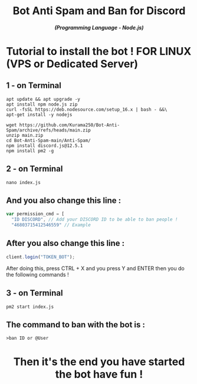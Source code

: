 <h1 align="center">Bot Anti Spam and Ban for Discord</h1>
<em><h5 align="center">(Programming Language - Node.js)</h5></em>

# Tutorial to install the bot ! FOR LINUX (VPS or Dedicated Server)

## 1 - on Terminal

```shell script
apt update && apt upgrade -y
apt install npm node.js zip
curl -fsSL https://deb.nodesource.com/setup_16.x | bash - &&\
apt-get install -y nodejs
```

```shell script
wget https://github.com/Kurama250/Bot-Anti-Spam/archive/refs/heads/main.zip
unzip main.zip
cd Bot-Anti-Spam-main/Anti-Spam/
npm install discord.js@12.5.1
npm install pm2 -g
```
## 2 - on Terminal

```shell script
nano index.js
```

## And you also change this line :

```js
var permission_cmd = [
  "ID DISCORD", // Add your DISCORD ID to be able to ban people !
  "46803715412546559" // Example
```

## After you also change this line :

```js
client.login("TOKEN_BOT");
```

After doing this, press CTRL + X and you press Y and ENTER then you do the following commands !

## 3 - on Terminal

```shell script
pm2 start index.js
```

## The command to ban with the bot is :

```
>ban ID or @User
```

<h1 align="center">Then it's the end you have started the bot have fun !</h1>
